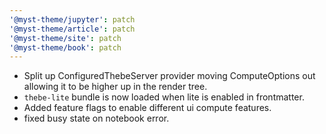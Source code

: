 ```yaml
---
'@myst-theme/jupyter': patch
'@myst-theme/article': patch
'@myst-theme/site': patch
'@myst-theme/book': patch
---
```


- Split up ConfiguredThebeServer provider moving ComputeOptions out allowing it to be higher up in the render tree.
- `thebe-lite` bundle is now loaded when lite is enabled in frontmatter.
- Added feature flags to enable different ui compute features.
- fixed busy state on notebook error.
